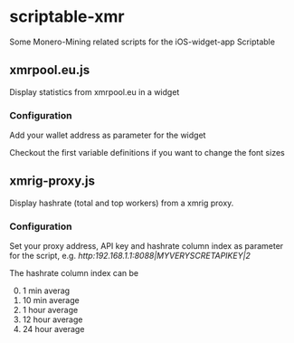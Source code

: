 # scriptable-xmr

Some Monero-Mining related scripts for the iOS-widget-app Scriptable

## xmrpool.eu.js

Display statistics from xmrpool.eu in a widget

### Configuration

Add your wallet address as parameter for the widget

Checkout the first variable definitions if you want to change the font sizes

## xmrig-proxy.js

Display hashrate (total and top workers) from a xmrig proxy.

### Configuration

Set your proxy address, API key and hashrate column index as parameter for the script,
e.g. _http:192.168.1.1:8088|MYVERYSCRETAPIKEY|2_

The hashrate column index can be

0. 1 min averag
1. 10 min average
2. 1 hour average
3. 12 hour average
4. 24 hour average
